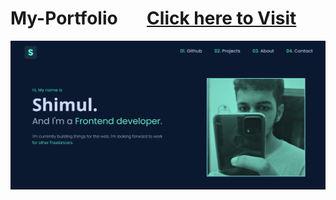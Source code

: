 # My-Portfolio &nbsp;&nbsp;&nbsp;&nbsp;&nbsp; [Click here to Visit](https://shimulmendes.com/)

<img src="image/Screenshot-page.png" width="1000px">

